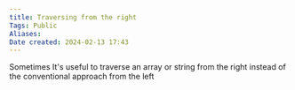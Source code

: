 ```yaml
---
title: Traversing from the right
Tags: Public
Aliases:
Date created: 2024-02-13 17:43
---
```


Sometimes It's useful to traverse an array or string from the right instead of the conventional approach from the left
